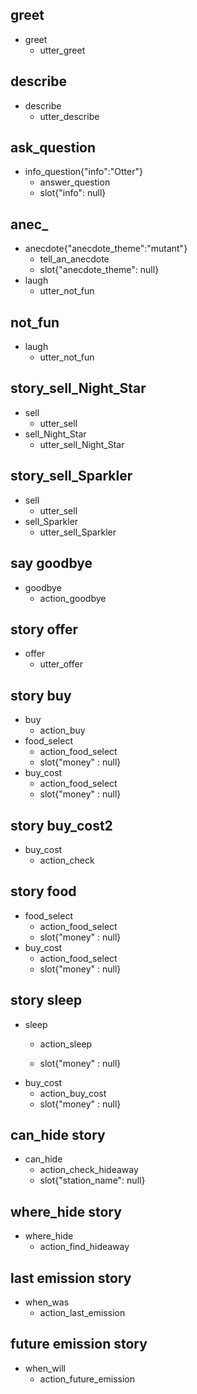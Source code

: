## greet
* greet
  - utter_greet

## describe
* describe
  - utter_describe

## ask_question
* info_question{"info":"Otter"}
  - answer_question
  - slot{"info": null}

## anec_
* anecdote{"anecdote_theme":"mutant"}
  - tell_an_anecdote
  - slot{"anecdote_theme": null}
* laugh
  - utter_not_fun
  
## not_fun
* laugh
  - utter_not_fun

## story_sell_Night_Star
* sell
  - utter_sell
* sell_Night_Star
  - utter_sell_Night_Star

## story_sell_Sparkler
* sell
  - utter_sell
* sell_Sparkler
  - utter_sell_Sparkler

## say goodbye
* goodbye
  - action_goodbye

## story offer
* offer
  - utter_offer

## story buy
* buy
  - action_buy
* food_select
  - action_food_select
  - slot{"money" : null}
* buy_cost
  - action_food_select
  - slot{"money" : null}

## story buy_cost2
* buy_cost
  - action_check

## story food
* food_select
  - action_food_select
  - slot{"money" : null}
* buy_cost
  - action_food_select
  - slot{"money" : null}
  
## story sleep
* sleep
  - action_sleep

  - slot{"money" : null}
* buy_cost
  - action_buy_cost
  - slot{"money" : null}

## can_hide story
* can_hide
  - action_check_hideaway
  - slot{"station_name": null}

## where_hide story
* where_hide
  - action_find_hideaway

## last emission story
* when_was
  - action_last_emission

## future emission story
* when_will
  - action_future_emission
